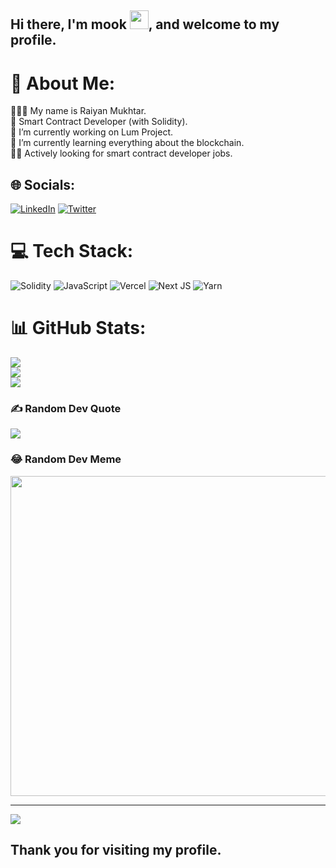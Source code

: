 ## Hi there, I'm mook <img src="https://media.giphy.com/media/hvRJCLFzcasrR4ia7z/giphy.gif" width="30px" height="30px"/>, and welcome to my profile.

# 💫 About Me:
🧘🏾‍♂️ My name is Raiyan Mukhtar.<br>🚀 Smart Contract Developer (with Solidity).<br>🔭 I’m currently working on Lum Project.<br>🌱 I’m currently learning everything about the blockchain.<br>🕵️‍♂️ Actively looking for smart contract developer jobs.


## 🌐 Socials:
[![LinkedIn](https://img.shields.io/badge/LinkedIn-%230077B5.svg?logo=linkedin&logoColor=white)](https://linkedin.com/in/raiyanmook27) [![Twitter](https://img.shields.io/badge/Twitter-%231DA1F2.svg?logo=Twitter&logoColor=white)](https://twitter.com/raiyandev) 

# 💻 Tech Stack:
![Solidity](https://img.shields.io/badge/Solidity-%23363636.svg?style=for-the-badge&logo=solidity&logoColor=white) ![JavaScript](https://img.shields.io/badge/javascript-%23323330.svg?style=for-the-badge&logo=javascript&logoColor=%23F7DF1E) ![Vercel](https://img.shields.io/badge/vercel-%23000000.svg?style=for-the-badge&logo=vercel&logoColor=white) ![Next JS](https://img.shields.io/badge/Next-black?style=for-the-badge&logo=next.js&logoColor=white) ![Yarn](https://img.shields.io/badge/yarn-%232C8EBB.svg?style=for-the-badge&logo=yarn&logoColor=white)
# 📊 GitHub Stats:
![](https://github-readme-stats.vercel.app/api?username=raiyanmook27&theme=gruvbox&hide_border=false&include_all_commits=true&count_private=true)<br/>
![](https://github-readme-streak-stats.herokuapp.com/?user=raiyanmook27&theme=gruvbox&hide_border=false)<br/>
![](https://github-readme-stats.vercel.app/api/top-langs/?username=raiyanmook27&theme=gruvbox&hide_border=false&include_all_commits=true&count_private=true&layout=compact)

### ✍️ Random Dev Quote
![](https://quotes-github-readme.vercel.app/api?type=vetical&theme=radical)

### 😂 Random Dev Meme
<img src="https://random-memer.herokuapp.com/" width="512px"/>

---
[![](https://visitcount.itsvg.in/api?id=raiyanmook27&icon=0&color=6)](https://visitcount.itsvg.in)
## Thank you for visiting my profile.
